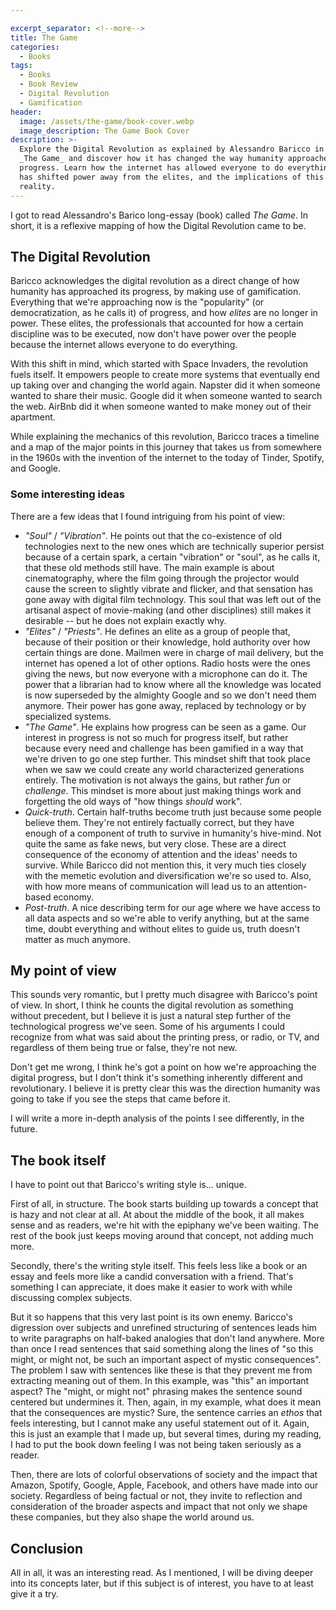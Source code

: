 ```yaml
---

excerpt_separator: <!--more-->
title: The Game
categories:
  - Books
tags:
  - Books
  - Book Review
  - Digital Revolution
  - Gamification
header:
  image: /assets/the-game/book-cover.webp
  image_description: The Game Book Cover
description: >-
  Explore the Digital Revolution as explained by Alessandro Baricco in his book
  _The Game_ and discover how it has changed the way humanity approaches
  progress. Learn how the internet has allowed everyone to do everything, how it
  has shifted power away from the elites, and the implications of this new
  reality.
---
```




I got to read Alessandro's Barico long-essay (book) called _The Game_. In short, it is a reflexive mapping of how the Digital Revolution came to be.

<!--more-->

## The Digital Revolution

Baricco acknowledges the digital revolution as a direct change of how humanity has approached its progress, by making use of gamification. Everything that we're approaching now is the "popularity" (or democratization, as he calls it) of progress, and how _elites_ are no longer in power. These elites, the professionals that accounted for how a certain discipline was to be executed, now don't have power over the people because the internet allows everyone to do everything.

With this shift in mind, which started with Space Invaders, the revolution fuels itself. It empowers people to create more systems that eventually end up taking over and changing the world again. Napster did it when someone wanted to share their music. Google did it when someone wanted to search the web. AirBnb did it when someone wanted to make money out of their apartment.

While explaining the mechanics of this revolution, Baricco traces a timeline and a map of the major points in this journey that takes us from somewhere in the 1960s with the invention of the internet to the today of Tinder, Spotify, and Google.

### Some interesting ideas

There are a few ideas that I found intriguing from his point of view:

- _"Soul"_ / _"Vibration"_. He points out that the co-existence of old technologies next to the new ones which are technically superior persist because of a certain spark, a certain "vibration" or "soul", as he calls it, that these old methods still have. The main example is about cinematography, where the film going through the projector would cause the screen to slightly vibrate and flicker, and that sensation has gone away with digital film technology. This soul that was left out of the artisanal aspect of movie-making (and other disciplines) still makes it desirable -- but he does not explain exactly why.
- _"Elites"_ / _"Priests"_. He defines an elite as a group of people that, because of their position or their knowledge, hold authority over how certain things are done. Mailmen were in charge of mail delivery, but the internet has opened a lot of other options. Radio hosts were the ones giving the news, but now everyone with a microphone can do it. The power that a librarian had to know where all the knowledge was located is now superseded by the almighty Google and so we don't need them anymore. Their power has gone away, replaced by technology or by specialized systems.
- _"The Game"_. He explains how progress can be seen as a game. Our interest in progress is not so much for progress itself, but rather because every need and challenge has been gamified in a way that we're driven to go one step further. This mindset shift that took place when we saw we could create any world characterized generations entirely. The motivation is not always the gains, but rather _fun_ or _challenge_. This mindset is more about just making things work and forgetting the old ways of "how things _should_ work".
- _Quick-truth_. Certain half-truths become truth just because some people believe them. They're not entirely factually correct, but they have enough of a component of truth to survive in humanity's hive-mind. Not quite the same as fake news, but very close. These are a direct consequence of the economy of attention and the ideas' needs to survive. While Baricco did not mention this, it very much ties closely with the memetic evolution and diversification we're so used to. Also, with how more means of communication will lead us to an attention-based economy.
- _Post-truth_. A nice describing term for our age where we have access to all data aspects and so we're able to verify anything, but at the same time, doubt everything and without elites to guide us, truth doesn't matter as much anymore.

## My point of view

This sounds very romantic, but I pretty much disagree with Baricco's point of view. In short, I think he counts the digital revolution as something without precedent, but I believe it is just a natural step further of the technological progress we've seen. Some of his arguments I could recognize from what was said about the printing press, or radio, or TV, and regardless of them being true or false, they're not new.

Don't get me wrong, I think he's got a point on how we're approaching the digital progress, but I don't think it's something inherently different and revolutionary. I believe it is pretty clear this was the direction humanity was going to take if you see the steps that came before it.

I will write a more in-depth analysis of the points I see differently, in the future.

## The book itself

I have to point out that Baricco's writing style is... unique.

First of all, in structure. The book starts building up towards a concept that is hazy and not clear at all. At about the middle of the book, it all makes sense and as readers, we're hit with the epiphany we've been waiting. The rest of the book just keeps moving around that concept, not adding much more.

Secondly, there's the writing style itself. This feels less like a book or an essay and feels more like a candid conversation with a friend. That's something I can appreciate, it does make it easier to work with while discussing complex subjects.

But it so happens that this very last point is its own enemy. Baricco's digression over subjects and unrefined structuring of sentences leads him to write paragraphs on half-baked analogies that don't land anywhere. More than once I read sentences that said something along the lines of "so this might, or might not, be such an important aspect of mystic consequences". The problem I saw with sentences like these is that they prevent me from extracting meaning out of them. In this example, was "this" an important aspect? The "might, or might not" phrasing makes the sentence sound centered but undermines it. Then, again, in my example, what does it mean that the consequences are mystic? Sure, the sentence carries an _ethos_ that feels interesting, but I cannot make any useful statement out of it. Again, this is just an example that I made up, but several times, during my reading, I had to put the book down feeling I was not being taken seriously as a reader.

Then, there are lots of colorful observations of society and the impact that Amazon, Spotify, Google, Apple, Facebook, and others have made into our society. Regardless of being factual or not, they invite to reflection and consideration of the broader aspects and impact that not only we shape these companies, but they also shape the world around us.

## Conclusion

All in all, it was an interesting read. As I mentioned, I will be diving deeper into its concepts later, but if this subject is of interest, you have to at least give it a try.